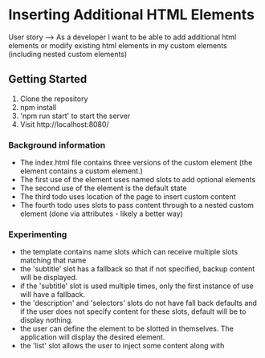 # Inserting Additional HTML Elements

User story --> As a developer I want to be able to add additional html elements or modify existing html elements in my custom elements (including nested custom elements)

## Getting Started

1. Clone the repository
2. npm install
3. 'npm run start' to start the server
4. Visit http://localhost:8080/

### Background information

- The index.html file contains three versions of the custom element <to-do-app> (the <to-do-app> element contains a <to-do-item> custom element.)
- The first use of the <to-do-app> element uses named slots to add optional elements
- The second use of the <to-do-app> element is the default state
- The third todo uses location of the page to insert custom content
- The fourth todo uses slots to pass content through to a nested custom element (done via attributes - likely a better way)

### Experimenting

- the <to-do-app> template contains name slots which can receive multiple slots matching that name
- the 'subtitle' slot has a fallback so that if not specified, backup content will be displayed.
- if the 'subtitle' slot is used multiple times, only the first instance of use will have a fallback.
- the 'description' and 'selectors' slots do not have fall back defaults and if the user does not specify content for these slots,
default will be to display nothing.
- the user can define the element to be slotted in themselves. The application will display the desired element.
- the 'list' slot allows the user to inject some content along with 
